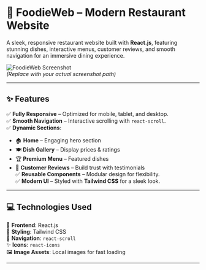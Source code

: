 # 🍴 FoodieWeb – Modern Restaurant Website  

A sleek, responsive restaurant website built with **React.js**, featuring stunning dishes, interactive menus, customer reviews, and smooth navigation for an immersive dining experience.  

![FoodieWeb Screenshot](../assets/img/Food_web.png)   
*(Replace with your actual screenshot path)*  

---  

## ✨ Features  

✅ **Fully Responsive** – Optimized for mobile, tablet, and desktop.  
✅ **Smooth Navigation** – Interactive scrolling with `react-scroll`.  
✅ **Dynamic Sections**:  
   - 🏠 **Home** – Engaging hero section  
   - 🍽️ **Dish Gallery** – Display prices & ratings  
   - 🏆 **Premium Menu** – Featured dishes  
   - 💬 **Customer Reviews** – Build trust with testimonials  
✅ **Reusable Components** – Modular design for flexibility.  
✅ **Modern UI** – Styled with **Tailwind CSS** for a sleek look.  

---  

## 💻 Technologies Used  

🚀 **Frontend**: React.js  
🎨 **Styling**: Tailwind CSS  
🔗 **Navigation**: `react-scroll`  
✨ **Icons**: `react-icons`  
🖼️ **Image Assets**: Local images for fast loading  

---  
